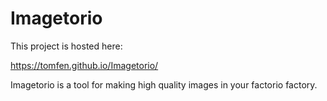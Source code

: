# Imagetorio

This project is hosted here:

https://tomfen.github.io/Imagetorio/

Imagetorio is a tool for making high quality images in your factorio factory.
